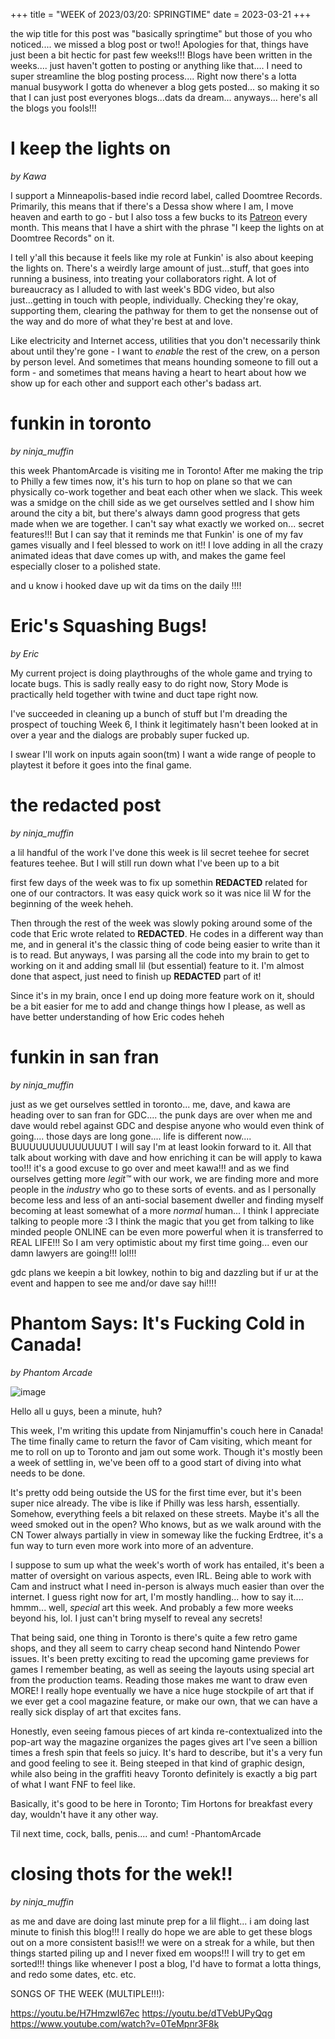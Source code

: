 +++
title = "WEEK of 2023/03/20: SPRINGTIME"
date = 2023-03-21
+++

the wip title for this post was "basically springtime" but those of you who noticed.... we missed a blog post or two!! Apologies for that, things have just been a bit hectic for past few weeks!!! Blogs have been written in the weeks.... just haven't gotten to posting or anything like that.... I need to super streamline the blog posting process.... Right now there's a lotta manual busywork I gotta do whenever a blog gets posted... so making it so that I can just post everyones blogs...dats da dream... anyways... here's all the blogs you fools!!!

<!-- more -->

# I keep the lights on
*by Kawa* 

I support a Minneapolis-based indie record label, called Doomtree Records. Primarily, this means that if there's a Dessa show where I am, I move heaven and earth to go - but I also toss a few bucks to its [Patreon](https://www.patreon.com/doomtree/membership) every month. This means that I have a shirt with the phrase "I keep the lights on at Doomtree Records" on it.

I tell y'all this because it feels like my role at Funkin' is also about keeping the lights on. There's a weirdly large amount of just...stuff, that goes into running a business, into treating your collaborators right. A lot of bureaucracy as I alluded to with last week's BDG video, but also just...getting in touch with people, individually. Checking they're okay, supporting them, clearing the pathway for them to get the nonsense out of the way and do more of what they're best at and love. 

Like electricity and Internet access, utilities that you don't necessarily think about until they're gone - I want to *enable* the rest of the crew, on a person by person level. And sometimes that means hounding someone to fill out a form - and sometimes that means having a heart to heart about how we show up for each other and support each other's badass art.
    
# funkin in toronto
*by ninja_muffin* 

this week PhantomArcade is visiting me in Toronto! After me making the trip to Philly a few times now, it's his turn to hop on plane so that we can physically co-work together and beat each other when we slack. This week was a smidge on the chill side as we get ourselves settled and I show him around the city a bit, but there's always damn good progress that gets made when we are together. I can't say what exactly we worked on... secret features!!! But I can say that it reminds me that Funkin' is one of my fav games visually and I feel blessed to work on it!! I love adding in all the crazy animated ideas that dave comes up with, and makes the game feel especially closer to a polished state. 

and u know i hooked dave up wit da tims on the daily !!!!
    
# Eric's Squashing Bugs!
*by Eric* 

My current project is doing playthroughs of the whole game and trying to locate bugs. This is sadly really easy to do right now, Story Mode is practically held together with twine and duct tape right now.

I've succeeded in cleaning up a bunch of stuff but I'm dreading the prospect of touching Week 6, I think it legitimately hasn't been looked at in over a year and the dialogs are probably super fucked up.

I swear I'll work on inputs again soon(tm) I want a wide range of people to playtest it before it goes into the final game.
    
# the redacted post
*by ninja_muffin* 

a lil handful of the work I've done this week is lil secret teehee for secret features teehee. But I will still run down what I've been up to a bit

first few days of the week was to fix up somethin **REDACTED** related for one of our contractors. It was easy quick work so it was nice lil W for the beginning of the week heheh. 

Then through the rest of the week was slowly poking around some of the code that Eric wrote related to **REDACTED**. He codes in a different way than me, and in general it's the classic thing of code being easier to write than it is to read. But anyways, I was parsing all the code into my brain to get to working on it and adding small lil (but essential) feature to it. I'm almost done that aspect, just need to finish up **REDACTED** part of it!

Since it's in my brain, once I end up doing more feature work on it, should be a bit easier for me to add and change things how I please, as well as have better understanding of how Eric codes heheh
    
# funkin in san fran
*by ninja_muffin* 

just as we get ourselves settled in toronto... me, dave, and kawa are heading over to san fran for GDC.... the punk days are over when me and dave would rebel against GDC and despise anyone who would even think of going.... those days are long gone.... life is different now.... BUUUUUUUUUUUUUUT I will say I'm at least lookin forward to it. All that talk about working with dave and how enriching it can be will apply to kawa too!!! it's a good excuse to go over and meet kawa!!! and as we find ourselves getting more *legit™️* with our work, we are finding more and more people in the *industry* who go to these sorts of events. and as I personally become less and less of an anti-social basement dweller and finding myself becoming at least somewhat of a more *normal* human... I think I appreciate talking to people more :3 I think the magic that you get from talking to like minded people ONLINE can be even more powerful when it is transferred to REAL LIFE!!! So I am very optimistic about my first time going... even our damn lawyers are going!!! lol!!!

gdc plans we keepin a bit lowkey, nothin to big and dazzling but if ur at the event and happen to see me and/or dave say hi!!!!
    
# Phantom Says: It's Fucking Cold in Canada!
*by Phantom Arcade* 

![image](https://www.newgrounds.com/dump/draw/daf2cfd718a8a8df9775395469ec4466)

Hello all u guys, been a minute, huh?

This week, I'm writing this update from Ninjamuffin's couch here in Canada! The time finally came to return the favor of Cam visiting, which meant for me to roll on up to Toronto and jam out some work. Though it's mostly been a week of settling in, we've been off to a good start of diving into what needs to be done.

It's pretty odd being outside the US for the first time ever, but it's been super nice already. The vibe is like if Philly was less harsh, essentially. Somehow, everything feels a bit relaxed on these streets. Maybe it's all the weed smoked out in the open? Who knows, but as we walk around with the CN Tower always partially in view in someway like the fucking Erdtree, it's a fun way to turn even more work into more of an adventure. 

I suppose to sum up what the week's worth of work has entailed, it's been a matter of oversight on various aspects, even IRL. Being able to work with Cam and instruct what I need in-person is always much easier than over the internet. I guess right now for art, I'm mostly handling... how to say it.... hmmm... well, *special* art this week. And probably a few more weeks beyond his, lol. I just can't bring myself to reveal any secrets!

That being said, one thing in Toronto is there's quite a few retro game shops, and they all seem to carry cheap second hand Nintendo Power issues. It's been pretty exciting to read the upcoming game previews for games I remember beating, as well as seeing the layouts using special art from the production teams. Reading those makes me want to draw even MORE! I really hope eventually we have a nice huge stockpile of art that if we ever get a cool magazine feature, or make our own, that we can have a really sick display of art that excites fans.

Honestly, even seeing famous pieces of art kinda  re-contextualized into the pop-art way the magazine organizes the pages gives art I've seen a billion times a fresh spin that feels so juicy. It's hard to describe, but it's a very fun and good feeling to see it. Being steeped in that kind of graphic design, while also being in the graffiti heavy Toronto definitely is exactly a big part of what I want FNF to feel like. 

Basically, it's good to be here in Toronto; Tim Hortons for breakfast every day, wouldn't have it any other way.

Til next time, cock, balls, penis.... and cum!
-PhantomArcade
    
# closing thots for the wek!!
*by ninja_muffin* 

as me and dave are doing last minute prep for a lil flight... i am doing last minute to finish this blog!!! I really do hope we are able to get these blogs out on a more consistent basis!!! we were on a streak for a while, but then things started piling up and I never fixed em woops!!! I will try to get em sorted!!! things like whenever I post a blog, I'd have to format a lotta things, and redo some dates, etc. etc. 

SONGS OF THE WEEK (MULTIPLE!!!): 

https://youtu.be/H7HmzwI67ec
https://youtu.be/dTVebUPyQqg
https://www.youtube.com/watch?v=0TeMpnr3F8k
    

